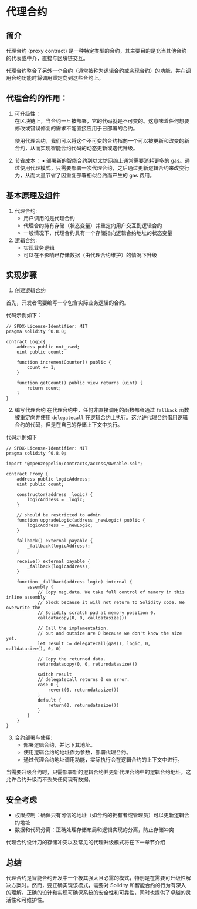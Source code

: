 # 代理合约

## 简介
代理合约 (proxy contract) 是一种特定类型的合约，其主要目的是充当其他合约的代表或中介，直接与区块链交互。

代理合约整合了另外一个合约（通常被称为逻辑合约或实现合约）的功能，并在调用合约功能时将调用重定向到这些合约上。

## 代理合约的作用：

1. 可升级性：  
	在区块链上，当合约一旦被部署，它的代码就是不可变的。这意味着任何想要修改或错误修复的需求不能直接应用于已部署的合约。

    使用代理合约，我们可以将这个不可变的合约指向一个可以被更新和改变的新合约，从而实现智能合约代码的动态更新或迭代升级。
2. 节省成本：
	• 部署新的智能合约到以太坊网络上通常需要消耗更多的 gas。通过使用代理模式，只需要部署一次代理合约，之后通过更新逻辑合约来改变行为，从而大量节省了因重复部署相似合约而产生的 gas 费用。


## 基本原理及组件

1. 代理合约:
	- 用户调用的是代理合约
	- 代理合约持有存储（状态变量）并重定向用户交互到逻辑合约
	- 一般情况下，代理合约具有一个存储指向逻辑合约地址的状态变量
2. 逻辑合约:
	- 实现业务逻辑
	- 可以在不影响已存储数据（由代理合约维护）的情况下升级

## 实现步骤

1. 创建逻辑合约

首先，开发者需要编写一个包含实际业务逻辑的合约。

代码示例如下：

```
// SPDX-License-Identifier: MIT
pragma solidity ^0.8.0;

contract Logic{
    address public not_used;
    uint public count;

    function incrementCounter() public {
        count += 1;
    }

    function getCount() public view returns (uint) {
        return count;
    }
}
```

2. 编写代理合约
在代理合约中，任何非直接调用的函数都会通过 `fallback` 函数被重定向并使用 `delegatecall` 在逻辑合约上执行。这允许代理合约借用逻辑合约的代码，但是在自己的存储上下文中执行。

代码示例如下
```
// SPDX-License-Identifier: MIT
pragma solidity ^0.8.0;

import "@openzeppelin/contracts/access/Ownable.sol";

contract Proxy {
    address public logicAddress;
    uint public count;

    constructor(address _logic) {
        logicAddress = _logic;
    }

    // should be restricted to admin
    function upgradeLogic(address _newLogic) public {
        logicAddress = _newLogic;
    }

    fallback() external payable {
        _fallback(logicAddress);
    }

    receive() external payable {
        _fallback(logicAddress);
    }

    function _fallback(address logic) internal {
        assembly {
            // Copy msg.data. We take full control of memory in this inline assembly
            // block because it will not return to Solidity code. We overwrite the
            // Solidity scratch pad at memory position 0.
            calldatacopy(0, 0, calldatasize())

            // Call the implementation.
            // out and outsize are 0 because we don't know the size yet.
            let result := delegatecall(gas(), logic, 0, calldatasize(), 0, 0)

            // Copy the returned data.
            returndatacopy(0, 0, returndatasize())

            switch result
            // delegatecall returns 0 on error.
            case 0 {
                revert(0, returndatasize())
            }
            default {
                return(0, returndatasize())
            }
        }
    }
}
```

3. 合约部署与使用:
	- 部署逻辑合约，并记下其地址。
	- 使用逻辑合约的地址作为参数，部署代理合约。
	- 通过代理合约地址调用功能，实际执行会在逻辑合约的上下文中进行。


当需要升级合约时，只需部署新的逻辑合约并更新代理合约中的逻辑合约地址。这允许合约升级而不丢失任何现有数据。


## 安全考虑

- 权限控制：确保只有可信的地址（如合约的拥有者或管理员）可以更新逻辑合约地址
- 数据和代码分离：正确处理存储布局和逻辑实现的分离，防止存储冲突


代理合约设计刀的存储冲突以及常见的代理升级模式将在下一章节介绍

## 总结

代理合约是智能合约开发中一个极其强大且必需的模式，特别是在需要可升级性解决方案时。然而，要正确实现该模式，需要对 Solidity 和智能合约的行为有深入的理解。正确的设计和实现可确保系统的安全性和可靠性，同时也提供了卓越的灵活性和可维护性。